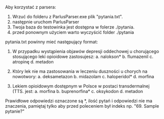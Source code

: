Aby korzystać z parsera:
1. Wrzuć do folderu z ParlusParser.exe plik "pytania.txt".
2. następnie uruchom ParlusParser
3. Twoja baza do testowinka jest dostępna w folerze ./pytania.
4. przed ponownym użyciem warto wyczyścić folder ./pytania

pytania.txt powinny mieć następujący format:


1. W przypadku wystąpienia objawów depresji oddechowej u chorującego stosującego leki opioidowe zastosujesz: 
a. nalokson*
b. flumazenil
c. atropinę
d. metadon 

2. Który lek nie ma zastosowania w leczeniu duszności u chorych na nowotwory: 
a. deksametazon 
b. midazolam 
c. haloperidol*
d. morfina

3. Lekiem opioidowym dostępnym w Polsce w postaci transdermalnej (TTS. jest: 
a. morfina 
b. buprenorfina*
c. oksykodon 
d. metadon

Prawidłowe odpowiedzi oznaczone są *, ilość pytań i odpowiedzi nie ma znaczenia, pamiętaj tylko aby przed poleceniem był indeks np. "69. Sample pytanie?"
